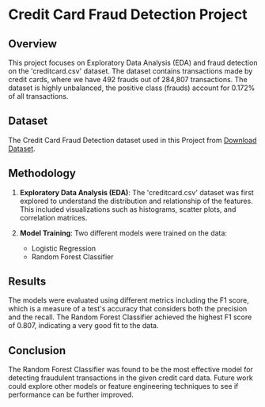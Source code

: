 # Credit Card Fraud Detection Project

## Overview
This project focuses on Exploratory Data Analysis (EDA) and fraud detection on the 'creditcard.csv' dataset. The dataset contains transactions made by credit cards, where we have 492 frauds out of 284,807 transactions. The dataset is highly unbalanced, the positive class (frauds) account for 0.172% of all transactions.

## Dataset
The Credit Card Fraud Detection dataset used in this Project from [Download Dataset](https://www.kaggle.com/datasets/mlg-ulb/creditcardfraud/download?datasetVersionNumber=3).

## Methodology
1. **Exploratory Data Analysis (EDA)**: The 'creditcard.csv' dataset was first explored to understand the distribution and relationship of the features. This included visualizations such as histograms, scatter plots, and correlation matrices.

2. **Model Training**: Two different models were trained on the data:
    - Logistic Regression
    - Random Forest Classifier

## Results
The models were evaluated using different metrics including the F1 score, which is a measure of a test's accuracy that considers both the precision and the recall. The Random Forest Classifier achieved the highest F1 score of 0.807, indicating a very good fit to the data.

## Conclusion
The Random Forest Classifier was found to be the most effective model for detecting fraudulent transactions in the given credit card data. Future work could explore other models or feature engineering techniques to see if performance can be further improved.
